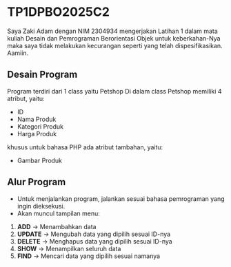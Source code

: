 # TP1DPBO2025C2
Saya Zaki Adam dengan NIM 2304934 mengerjakan Latihan 1 dalam mata kuliah Desain dan Pemrograman Berorientasi Objek untuk keberkahan-Nya maka saya tidak melakukan kecurangan seperti yang telah dispesifikasikan. Aamiin.

## Desain Program
Program terdiri dari 1 class yaitu Petshop
Di dalam class Petshop memiliki 4 atribut, yaitu:
* ID
* Nama Produk
* Kategori Produk
* Harga Produk

khusus untuk bahasa PHP ada atribut tambahan, yaitu:
* Gambar Produk

## Alur Program
- Untuk menjalankan program, jalankan sesuai bahasa pemrograman yang ingin dieksekusi.
- Akan muncul tampilan menu:
1. **ADD** → Menambahkan data  
2. **UPDATE** → Mengubah data yang dipilih sesuai ID-nya  
3. **DELETE** → Menghapus data yang dipilih sesuai ID-nya  
4. **SHOW** → Menampilkan seluruh data  
5. **FIND** → Mencari data yang dipilih sesuai namanya  
